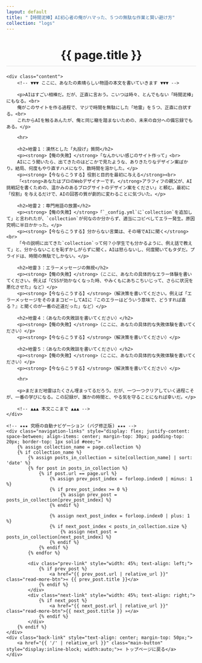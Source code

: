```yaml
---
layout: default
title: "【時間泥棒】AI初心者の俺がハマった、５つの無駄な作業と賢い避け方"
collection: "logs"
---
```

<div class="container blog-post" style="max-width: 850px;">
    <header style="text-align:center; margin-bottom: 20px;">
        <h1 style="font-size: 2.2em; border-bottom: 2px solid #eee; padding-bottom:10px; margin-bottom: 5px;">{{ page.title }}</h1>
    </header>

    <div class="content">
        <!-- ▼▼▼ ここに、あなたの素晴らしい物語の本文を書いていきます ▼▼▼ -->

        <p>AIはすごい相棒だ。だが、正直に言おう。こいつは時々、とんでもない「時間泥棒」にもなる。<br>
        俺がこのサイトを作る過程で、マジで時間を無駄にした「地雷」を５つ、正直に白状する。<br>
        これからAIを触るあんたが、俺と同じ轍を踏まないための、未来の自分への備忘録でもある。</p>

        <hr>

        <h2>地雷１：漠然とした「丸投げ」質問</h2>
        <p><strong>【俺の失敗】</strong>「なんかいい感じのサイト作って」<br>
        AIにこう聞いたら、出てきたのはどこかで見たような、ありきたりなデザイン案ばかり。結局、何度もやり直すハメになり、数時間を溶かした。</p>
        <p><strong>【今ならこうする】役割と目的を最初に与える</strong><br>
        「<strong>あなたはプロのWebデザイナーです。</strong>アラフィフの親父が、AI挑戦記を書くための、温かみのあるブログサイトのデザイン案をください」と頼む。最初に「役割」を与えるだけで、AIの回答の質が劇的に変わることに気づいた。</p>

        <h2>地雷２：専門用語の放置</h2>
        <p><strong>【俺の失敗】</strong>「`_config.yml`に`collection`を追加して」と言われたが、`collection`が何なのか分からず、適当にコピペしてエラー発生。原因究明に半日かかった。</p>
        <p><strong>【今ならこうする】分からない言葉は、その場でAIに聞く</strong><br>
        「今の説明に出てきた`collection`って何？小学生でも分かるように、例え話で教えて」と、分からないことを恥ずかしがらずに聞く。AIは怒らないし、何度聞いてもタダだ。プライドは、時間の無駄でしかない。</p>

        <h2>地雷３：エラーメッセージの無視</h2>
        <p><strong>【俺の失敗】</strong>（ここに、あなたの具体的なエラー体験を書いてください。例えば「CSSが効かなくなった時、やみくもにあちこちいじって、さらに状況を悪化させた」など）</p>
        <p><strong>【今ならこうする】</strong>（解決策を書いてください。例えば「エラーメッセージをそのままコピーしてAIに『このエラーはどういう意味で、どうすれば直る？』と聞くのが一番の近道だった」など）</p>

        <h2>地雷４：（あなたの失敗談を書いてください）</h2>
        <p><strong>【俺の失敗】</strong>（ここに、あなたの具体的な失敗体験を書いてください）</p>
        <p><strong>【今ならこうする】</strong>（解決策を書いてください）</p>
        
        <h2>地雷５：（あなたの失敗談を書いてください）</h2>
        <p><strong>【俺の失敗】</strong>（ここに、あなたの具体的な失敗体験を書いてください）</p>
        <p><strong>【今ならこうする】</strong>（解決策を書いてください）</p>
        
        <hr>

        <p>まだまだ地雷はたくさん埋まってるだろう。だが、一つ一つクリアしていく過程こそが、一番の学びになる。この記録が、誰かの時間と、やる気を守ることになれば幸いだ。</p>

        <!-- ▲▲▲ 本文ここまで ▲▲▲ -->
    </div>
    
    <!-- ★★★ 究極の自動ナビゲーション (バグ修正版) ★★★ -->
    <div class="navigation-links" style="display: flex; justify-content: space-between; align-items: center; margin-top: 30px; padding-top: 20px; border-top: 1px solid #eee;">
        {% assign collection_name = page.collection %}
        {% if collection_name %}
            {% assign posts_in_collection = site[collection_name] | sort: 'date' %}
            {% for post in posts_in_collection %}
                {% if post.url == page.url %}
                    {% assign prev_post_index = forloop.index0 | minus: 1 %}
                    {% if prev_post_index >= 0 %}
                        {% assign prev_post = posts_in_collection[prev_post_index] %}
                    {% endif %}

                    {% assign next_post_index = forloop.index0 | plus: 1 %}
                    {% if next_post_index < posts_in_collection.size %}
                        {% assign next_post = posts_in_collection[next_post_index] %}
                    {% endif %}
                {% endif %}
            {% endfor %}
            
            <div class="prev-link" style="width: 45%; text-align: left;">
                {% if prev_post %}
                    <a href="{{ prev_post.url | relative_url }}" class="read-more-btn">« {{ prev_post.title }}</a>
                {% endif %}
            </div>
            <div class="next-link" style="width: 45%; text-align: right;">
                {% if next_post %}
                    <a href="{{ next_post.url | relative_url }}" class="read-more-btn">{{ next_post.title }} »</a>
                {% endif %}
            </div>
        {% endif %}
    </div>
    <div class="back-link" style="text-align: center; margin-top: 50px;">
        <a href="{{ '/' | relative_url }}" class="main-button" style="display:inline-block; width:auto;">« トップページに戻る</a>
    </div>
</div>